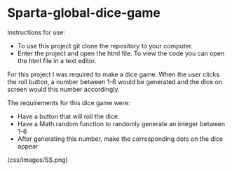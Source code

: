 # Sparta-global-dice-game


Instructions for use:

* To use this project git clone the repository to your computer.
* Enter the project and open the html file. To view the code you can open the html file in a text editor.

For this project I was required to make a dice game. When the user clicks the roll button, a number between 1-6 would be generated and the dice on screen would this number accordingly. 

The requirements for this dice game were:

* Have a button that will roll the dice.
* Have a Math.random function to randomly generate an integer between 1-6
* After generating this number, make the corresponding dots on the dice appear

(css/images/SS.png)
